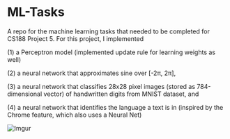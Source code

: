 # ML-Tasks

A repo for the machine learning tasks that needed to be completed for CS188 Project 5. For this project, I implemented

(1) a Perceptron model (implemented update rule for learning weights as well)

(2) a neural network that approximates sine over [-2π, 2π],

(3) a neural network that classifies 28x28 pixel images (stored as 784-dimensional vector) of handwritten digits from MNIST dataset, and

(4) a neural network that identifies the language a text is in (inspired by the Chrome feature, which also uses a Neural Net)

![Imgur](https://i.imgur.com/8j7AzjP.png)
